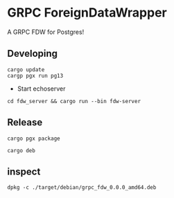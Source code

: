 # GRPC ForeignDataWrapper

A GRPC FDW for Postgres!

## Developing
```
cargo update
cargp pgx run pg13
```

* Start echoserver

```
cd fdw_server && cargo run --bin fdw-server
```

## Release
```
cargo pgx package

cargo deb
```

## inspect
```
dpkg -c ./target/debian/grpc_fdw_0.0.0_amd64.deb
```
